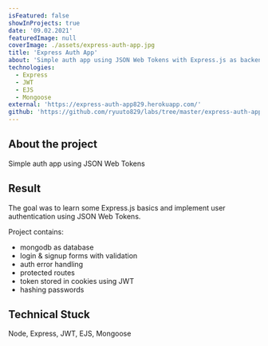 ```yaml
---
isFeatured: false
showInProjects: true
date: '09.02.2021'
featuredImage: null
coverImage: ./assets/express-auth-app.jpg
title: 'Express Auth App'
about: 'Simple auth app using JSON Web Tokens with Express.js as backend'
technologies:
  - Express
  - JWT
  - EJS
  - Mongoose
external: 'https://express-auth-app829.herokuapp.com/'
github: 'https://github.com/ryuuto829/labs/tree/master/express-auth-app'
---
```


## About the project

Simple auth app using JSON Web Tokens

## Result

The goal was to learn some Express.js basics and implement user authentication using JSON Web Tokens.

Project contains:

- mongodb as database
- login & signup forms with validation
- auth error handling
- protected routes
- token stored in cookies using JWT
- hashing passwords

## Technical Stuck

Node, Express, JWT, EJS, Mongoose

